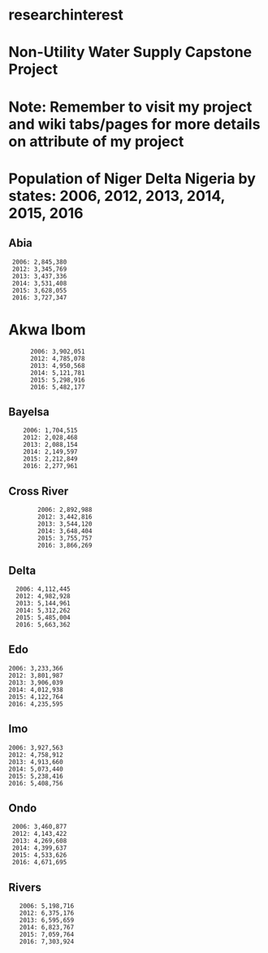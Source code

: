 # researchinterest

# Non-Utility Water Supply Capstone Project

# Note: Remember to visit my project and wiki tabs/pages for more details on attribute of my project

# Population of Niger Delta Nigeria by states: 2006, 2012, 2013, 2014, 2015, 2016
## Abia 
     2006: 2,845,380
     2012: 3,345,769
     2013: 3,437,336
     2014: 3,531,408
     2015: 3,628,055
     2016: 3,727,347
# Akwa Ibom 
          2006: 3,902,051
          2012: 4,785,078
          2013: 4,950,568
          2014: 5,121,781
          2015: 5,298,916
          2016: 5,482,177
## Bayelsa 
        2006: 1,704,515
        2012: 2,028,468
        2013: 2,088,154
        2014: 2,149,597
        2015: 2,212,849
        2016: 2,277,961
## Cross River 
            2006: 2,892,988
            2012: 3,442,816
            2013: 3,544,120
            2014: 3,648,404
            2015: 3,755,757
            2016: 3,866,269
## Delta 
      2006: 4,112,445
      2012: 4,982,928
      2013: 5,144,961
      2014: 5,312,262
      2015: 5,485,004
      2016: 5,663,362
## Edo 
    2006: 3,233,366
    2012: 3,801,987
    2013: 3,906,039
    2014: 4,012,938
    2015: 4,122,764
    2016: 4,235,595
## Imo 
    2006: 3,927,563
    2012: 4,758,912
    2013: 4,913,660
    2014: 5,073,440
    2015: 5,238,416
    2016: 5,408,756
## Ondo 
     2006: 3,460,877
     2012: 4,143,422
     2013: 4,269,608
     2014: 4,399,637
     2015: 4,533,626
     2016: 4,671,695
## Rivers 
       2006: 5,198,716
       2012: 6,375,176
       2013: 6,595,659
       2014: 6,823,767
       2015: 7,059,764
       2016: 7,303,924
